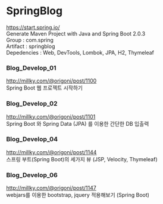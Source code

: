 # SpringBlog
https://start.spring.io/  
Generate Maven Project with Java and Spring Boot 2.0.3  
Group : com.spring  
Artifact : springblog  
Depedencies : Web, DevTools, Lombok, JPA, H2, Thymeleaf

### Blog_Develop_01 
http://millky.com/@origoni/post/1100  
Spring Boot 웹 프로젝트 시작하기

### Blog_Develop_02 
http://millky.com/@origoni/post/1101  
Spring Boot 와 Spring Data (JPA) 를 이용한 간단한 DB 입출력

### Blog_Develop_04
http://millky.com/@origoni/post/1144  
스프링 부트(Spring Boot)의 세가지 뷰 (JSP, Velocity, Thymeleaf)

### Blog_Develop_06
http://millky.com/@origoni/post/1147  
webjars를 이용한 bootstrap, jquery 적용해보기 (Spring Boot)